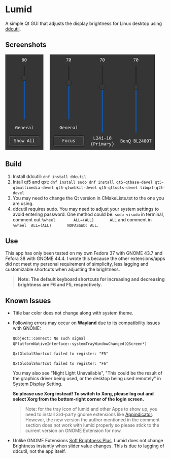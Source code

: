 # Lumid

A simple Qt GUI that adjusts the display brightness for Linux desktop using [ddcutil](https://github.com/rockowitz/ddcutil).

## Screenshots

![UI](assets/focus.png) &nbsp; &nbsp; ![UI](assets/showAll.png)

## Build

1. Install ddcutil: `dnf install ddcutil`
2. Intall qt5 and qxt: `dnf install sudo dnf install qt5-qtbase-devel qt5-qtmultimedia-devel qt5-qtwebkit-devel qt5-qttools-devel libqxt-qt5-devel`
2. You may need to change the Qt version in CMakeLists.txt to the one you are using.
3. ddcutil requires sudo. You may need to adjust your system settings to avoid entering password. One method could be:
`sudo visudo` in terminal, comment out `%wheel        ALL=(ALL)       ALL` and comment in `%wheel  ALL=(ALL)       NOPASSWD: ALL`.

## Use

This app has only been tested on my own Fedora 37 with GNOME 43.7 and Fefora 38 with GNOME 44.4. I wrote this because the other extensions/apps did not meet my personal requirement of simplicity, less lagging and customizable shortcuts when adjusting the brightness.
 >**Note: The default keyboard shortcuts for increasing and decreasing brightness are F6 and F5, respectively.**

## Known Issues

- Title bar color does not change along with system theme.

- Following errors may occur on **Wayland** due to its compatibility issues with GNOME:

  `QObject::connect: No such signal QPlatformNativeInterface::systemTrayWindowChanged(QScreen*)`

  `QxtGlobalShortcut failed to register: "F5"`

  `QxtGlobalShortcut failed to register: "F6"`
  
  You may also see "Night Light Unavailable", "This could be the result of the graphics driver being used, or the desktop being used remotely" in System Display Setting.

  **So please use Xorg instead! To switch to Xorg, please log out and select Xorg from the bottom-right corner of the login screen.**
  >Note: for the tray icon of lumid and other Apps to show up, you need to install 3rd-party gnome extensions like [Appindicator](https://extensions.gnome.org/extension/615/appindicator-support/). However, the new version the author mentioned in the comment section does not work with lumid properly so please stick to the current version on GNOME Extension for now.
- Unlike GNOME Extensions [Soft Brightness Plus](https://extensions.gnome.org/extension/5943/soft-brightness-plus/), Lumid does not change Brightness instantly when slider value changes. This is due to lagging of ddcutil, not the app itself. 




